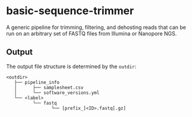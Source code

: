 # basic-sequence-trimmer
A generic pipeline for trimming, filtering, and dehosting reads that can be run on an arbitrary set of FASTQ files from Illumina or Nanopore NGS.


## Output

The output file structure is determined by the `outdir`:

```
<outdir>
   ├── pipeline_info
   │      ├── samplesheet.csv
   │      └── software_versions.yml
   └── <label>
          └── fastq
                 └── [prefix_]<ID>.fastq[.gz]
```